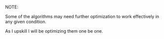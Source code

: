 NOTE:

Some of the algorithms may need further optimization to work effectively in any given condition.

As I upskill I will be optimizing them one be one.
